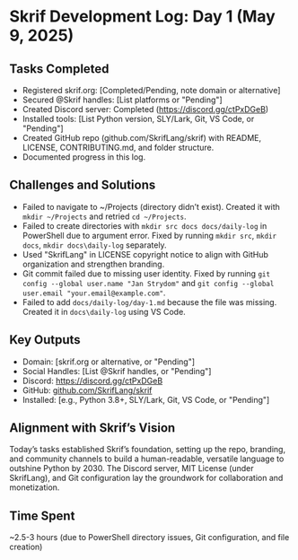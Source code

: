 # Skrif Development Log: Day 1 (May 9, 2025)

## Tasks Completed
- Registered skrif.org: [Completed/Pending, note domain or alternative]
- Secured @Skrif handles: [List platforms or "Pending"]
- Created Discord server: Completed (https://discord.gg/ctPxDGeB)
- Installed tools: [List Python version, SLY/Lark, Git, VS Code, or "Pending"]
- Created GitHub repo (github.com/SkrifLang/skrif) with README, LICENSE, CONTRIBUTING.md, and folder structure.
- Documented progress in this log.

## Challenges and Solutions
- Failed to navigate to ~/Projects (directory didn’t exist). Created it with `mkdir ~/Projects` and retried `cd ~/Projects`.
- Failed to create directories with `mkdir src docs docs/daily-log` in PowerShell due to argument error. Fixed by running `mkdir src`, `mkdir docs`, `mkdir docs\daily-log` separately.
- Used "SkrifLang" in LICENSE copyright notice to align with GitHub organization and strengthen branding.
- Git commit failed due to missing user identity. Fixed by running `git config --global user.name "Jan Strydom"` and `git config --global user.email "your.email@example.com"`.
- Failed to add `docs/daily-log/day-1.md` because the file was missing. Created it in `docs\daily-log` using VS Code.

## Key Outputs
- Domain: [skrif.org or alternative, or "Pending"]
- Social Handles: [List @Skrif handles, or "Pending"]
- Discord: https://discord.gg/ctPxDGeB
- GitHub: [github.com/SkrifLang/skrif](https://github.com/SkrifLang/skrif)
- Installed: [e.g., Python 3.8+, SLY/Lark, Git, VS Code, or "Pending"]

## Alignment with Skrif’s Vision
Today’s tasks established Skrif’s foundation, setting up the repo, branding, and community channels to build a human-readable, versatile language to outshine Python by 2030. The Discord server, MIT License (under SkrifLang), and Git configuration lay the groundwork for collaboration and monetization.

## Time Spent
~2.5-3 hours (due to PowerShell directory issues, Git configuration, and file creation)